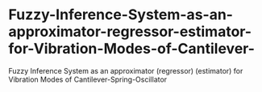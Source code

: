 # Fuzzy-Inference-System-as-an-approximator-regressor-estimator-for-Vibration-Modes-of-Cantilever-
Fuzzy Inference System as an approximator (regressor) (estimator) for Vibration Modes of Cantilever-Spring-Oscillator
